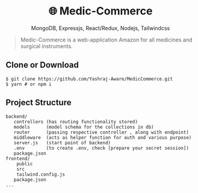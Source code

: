 <h1 align="center">
🌐 Medic-Commerce
</h1>
<p align="center">
MongoDB, Expressjs, React/Redux, Nodejs, Tailwindcss
</p>

> Medic-Commerce is a web-application Amazon for all medicines and surgical instruments.

## Clone or Download
```terminal
$ git clone https://github.com/Yashraj-Aware/MedicCommerce.git
$ yarn # or npm i
```

## Project Structure
```terminal
backend/
   controllers (has routing functionality stored)
   models      (model schema for the collections in db)
   router      (passing respective controller , along with endpoint)
   middleware  (acts as helper function for auth and various purpose)
   server.js   (start point of backend)
   .env        (to create .env, check [prepare your secret session])
   package.json
frontend/
    public
    src
    tailwind.config.js
   package.json
...
```
